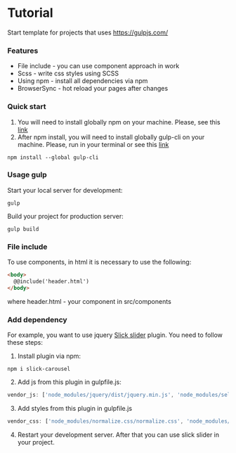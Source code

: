 # Tutorial
Start template for projects that uses https://gulpjs.com/

### Features
* File include - you can use component approach in work
* Scss - write css styles using SCSS
* Using npm - install all dependencies via npm
* BrowserSync - hot reload your pages after changes

### Quick start
1. You will need to install globally npm on your machine. Please, see this [link](https://nodejs.org/en/)
2. After npm install, you will need to install globally gulp-cli on your machine. Please, run in your terminal or see this [link](https://gulpjs.com/docs/en/getting-started/quick-start)
```
npm install --global gulp-cli
```

### Usage gulp
Start your local server for development:
```
gulp
```
Build your project for production server:
```
gulp build
```

### File include
To use components, in html it is necessary to use the following:
```html
<body>
  @@include('header.html')
</body>
```
where header.html - your component in src/components

### Add dependency
For example, you want to use jquery [Slick slider](https://kenwheeler.github.io/slick/) plugin. You need to follow these steps:
1. Install plugin via npm:
```
npm i slick-carousel
```
2. Add js from this plugin in gulpfile.js:
```javascript
vendor_js: ['node_modules/jquery/dist/jquery.min.js', 'node_modules/select2/dist/js/select2.full.min.js']
```
3. Add styles from this plugin in gulpfile.js
```javascript
vendor_css: ['node_modules/normalize.css/normalize.css', 'node_modules/slick-carousel/slick/slick.css']
```
4. Restart your development server. After that you can use slick slider in your project.
